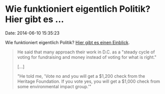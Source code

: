 Wie funktioniert eigentlich Politik? Hier gibt es \...
======================================================

Date: 2014-06-10 15:35:23

Wie funktioniert eigentlich Politik? [Hier gibt es einen
Einblick](http://talkingpointsmemo.com/livewire/mcallister-contributions-votes).

> He said that many approach their work in D.C. as a \"steady cycle of
> voting for fundraising and money instead of voting for what is
> right.\"
>
> \[\...\]
>
> "He told me, 'Vote no and you will get a \$1,200 check from the
> Heritage Foundation. If you vote yes, you will get a \$1,000 check
> from some environmental impact group.'"
